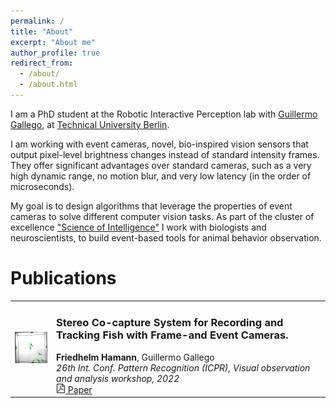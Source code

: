 ```yaml
---
permalink: /
title: "About"
excerpt: "About me"
author_profile: true
redirect_from: 
  - /about/
  - /about.html
---
```


I am a PhD student at the Robotic Interactive Perception lab with [Guillermo Gallego](https://sites.google.com/view/guillermogallego), at [Technical University Berlin](https://www.tu.berlin/en/).

I am working with event cameras, novel, bio-inspired vision sensors that output pixel-level brightness changes instead of standard intensity frames. They offer significant advantages over standard cameras, such as a very high dynamic range, no motion blur, and very low latency (in the order of microseconds).

My goal is to design algorithms that leverage the properties of event cameras to solve different computer vision tasks. As part of the cluster of excellence ["Science of Intelligence"](https://www.scienceofintelligence.de/) I work with biologists and neuroscientists, to build event-based tools for animal behavior observation.

<!-- News -->
<!-- ====== -->

Publications
======


<table border="0">
  <tr>
    <td>
      <img src="../images/icprw22.jpg" width="100"/>
    </td>
    <td>
      <h3>Stereo Co-capture System for Recording and Tracking Fish with Frame-and Event Cameras.</h3>
      <strong>Friedhelm Hamann</strong>, Guillermo Gallego<br/>
      <em>26th Int. Conf. Pattern Recognition (ICPR), Visual observation and analysis workshop, 2022</em><br/>
      <a href="https://homepages.inf.ed.ac.uk/rbf/VAIB22PAPERS/vaib22fhgg.pdf"><img src="../images/Adobe_PDF_icon.svg" width="15"/> Paper</a>
    </td>
  </tr>
</table>

<!-- Projects -->
<!-- ====== -->

